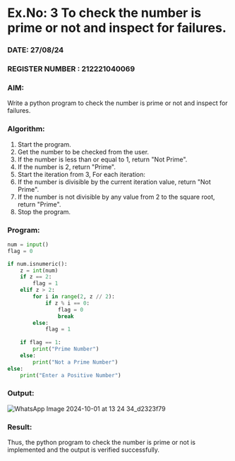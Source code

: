 # Ex.No: 3 To check the number is prime or not and inspect for failures.
 
### DATE: 27/08/24                                                                         
### REGISTER NUMBER : 212221040069
### AIM: 
Write a python program to check the number is prime or not and inspect for failures.
 
### Algorithm:
1. Start the program.
2. Get the number to be checked from the user.
3. If the number is less than or equal to 1, return "Not Prime".
4. If the number is 2, return "Prime".
5. Start the iteration from 3, For each iteration:
6. If the number is divisible by the current iteration value, return "Not Prime".
7. If the number is not divisible by any value from 2 to the square root, return "Prime".
8. Stop the program.

### Program:

```py
num = input() 
flag = 0 

if num.isnumeric(): 
    z = int(num) 
    if z == 2: 
        flag = 1 
    elif z > 2: 
        for i in range(2, z // 2):
            if z % i == 0: 
                flag = 0 
                break 
        else: 
            flag = 1 
            
    if flag == 1: 
        print("Prime Number") 
    else: 
        print("Not a Prime Number") 
else: 
    print("Enter a Positive Number")

```

### Output:

![WhatsApp Image 2024-10-01 at 13 24 34_d2323f79](https://github.com/user-attachments/assets/73bf8ad0-c7cc-442f-b00d-1c4a34235887)


### Result:
Thus, the python program to check the number is prime or not is implemented and the output is verified successfully.
